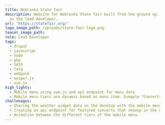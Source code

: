 ```yaml
---
title: Nebraska State fair
description: Website for Nebraska State fair built from the ground up. Lead up the project
  as the lead developer.
url: 'https://statefair.org/'
logo_image_path: /uploads/state-fair-logo.png
teaser_image_path:
role: Lead Developer
tags:
  - drupal
  - javascript
  - node
  - php
  - SASS
  - twig
  - webpack
  - swiper.js
  - vue.js
high_lights:
  - Mobile menu using vue.js and api endpoint for menu data
  - Mobile menu tiers are dynamic based on menu item. Exmaple "Concerts"
challenages:
  - Sharing the weather widget data on the desktop with the mobile menu. Used vuex to share data between differnt vue.js components.
  - Creating an api endpoint for featured concerts that showup in the mobile menu.
  - Animation between the different tiers of the mobile menu.
---
```



